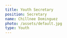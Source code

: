 ```yaml
---
title: Youth Secretary
position: Secretary
name: Chillnee Dominguez
photo: /assets/default.jpg
type: Youth
---
```

